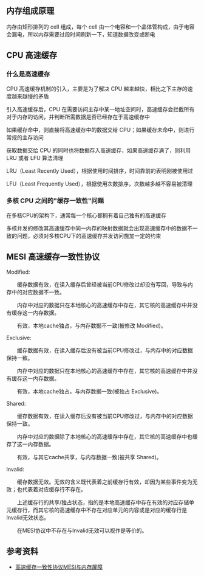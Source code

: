 
## 内存组成原理

内存由矩形排列的 cell 组成，每个 cell 由一个电容和一个晶体管构成，由于电容会漏电，所以内存需要过段时间刷新一下，知道数据改变或断电

## CPU 高速缓存

### 什么是高速缓存

CPU 高速缓存机制的引入，主要是为了解决 CPU 越来越快，相比之下主存的速度越来越慢的矛盾

引入高速缓存后，CPU 在需要访问主存中某一地址空间时，高速缓存会拦截所有对于内存的访问，并判断所需数据是否已经存在于高速缓存中

如果缓存命中，则直接将高速缓存中的数据交给 CPU；如果缓存未命中，则进行常规的主存访问

获取数据交给 CPU 的同时也将数据存入高速缓存，如果高速缓存满了，则利用 LRU 或者 LFU 算法清理

LRU（Least Recently Used），根据使用时间排序，时间靠前的表明刚被使用过

LFU（Least Frequently Used），根据使用次数排序，次数越多越不容易被清理


### 多核 CPU 之间的"缓存一致性"问题


在多核CPU的架构下，通常每一个核心都拥有着自己独有的高速缓存

多核并发的修改其高速缓存中同一内存的映射数据就会出现高速缓存中的数据不一致的问题，必须对多核CPU下的高速缓存并发访问施加一定的约束


## MESI 高速缓存一致性协议

Modified:

　　缓存数据有效，在读入缓存后曾经被当前CPU修改过却没有写回，导致与内存中的对应数据不一致。

　　内存中对应的数据只在本地核心的高速缓存中存在，其它核的高速缓存中并没有缓存这一内存数据。

　　有效，本地cache独占，与内存数据不一致(被修改 Modified)。

Exclusive:

　　缓存数据有效，在读入缓存后没有被当前CPU修改过，与内存中的对应数据保持一致。

　　内存中对应的数据只在本地核心的高速缓存中存在，其它核的高速缓存中并没有缓存这一内存数据。

　　有效，本地cache独占，与内存数据一致(被独占 Exclusive)。

Shared:

　　缓存数据有效，在读入缓存后没有被当前CPU修改过，与内存中的对应数据保持一致。

　　内存中对应的数据除了本地核心的高速缓存中存在，其它核的高速缓存中也缓存了这一内存数据。

　　有效，与其它cache共享，与内存数据一致(被共享 Shared)。

Invalid:

　　缓存数据无效。无效的含义既代表着之前缓存行有效，却因为某些事件变为无效；也代表着对应缓存行不存在。

　　上述缓存行的共享/独占状态，指的是本地高速缓存中存在有效的对应存储单元缓存行，而其它核的高速缓存中不存在对应单元的内容或是对应的缓存行是Invalid无效状态。

　　在MESI协议中不存在与Invalid无效可以视作是等价的。


## 参考资料


- [高速缓存一致性协议MESI与内存屏障](https://www.cnblogs.com/xiaoxiongcanguan/p/13184801.html)